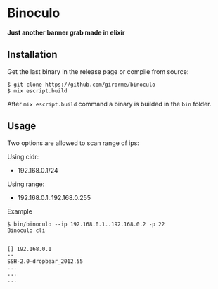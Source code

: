 # Binoculo

**Just another banner grab made in elixir**

## Installation

Get the last binary in the release page or compile from source:

```
$ git clone https://github.com/girorme/binoculo
$ mix escript.build
```

After `mix escript.build` command a binary is builded in the `bin` folder.

## Usage

Two options are allowed to scan range of ips:

Using cidr:
- 192.168.0.1/24

Using range:
- 192.168.0.1..192.168.0.255

Example

```
$ bin/binoculo --ip 192.168.0.1..192.168.0.2 -p 22
Binoculo cli


[] 192.168.0.1
--
SSH-2.0-dropbear_2012.55
...
...
...
```
